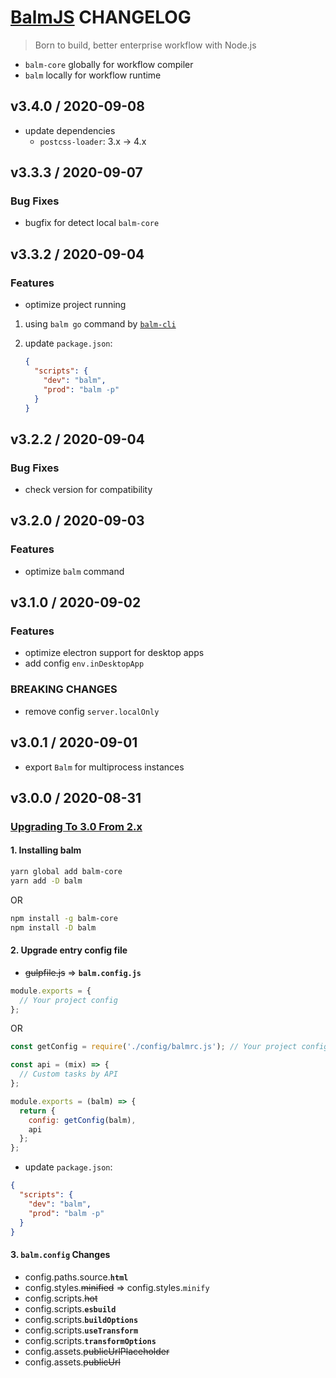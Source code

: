 # [BalmJS](https://balm.js.org) CHANGELOG

> Born to build, better enterprise workflow with Node.js

- `balm-core` globally for workflow compiler
- `balm` locally for workflow runtime

## v3.4.0 / 2020-09-08

- update dependencies
  - `postcss-loader`: 3.x -> 4.x

## v3.3.3 / 2020-09-07

### Bug Fixes

- bugfix for detect local `balm-core`

## v3.3.2 / 2020-09-04

### Features

- optimize project running

1. using `balm go` command by [`balm-cli`](https://github.com/balmjs/balm-cli)
2. update `package.json`:

   ```json
   {
     "scripts": {
       "dev": "balm",
       "prod": "balm -p"
     }
   }
   ```

## v3.2.2 / 2020-09-04

### Bug Fixes

- check version for compatibility

## v3.2.0 / 2020-09-03

### Features

- optimize `balm` command

## v3.1.0 / 2020-09-02

### Features

- optimize electron support for desktop apps
- add config `env.inDesktopApp`

### BREAKING CHANGES

- remove config `server.localOnly`

## v3.0.1 / 2020-09-01

- export `Balm` for multiprocess instances

## v3.0.0 / 2020-08-31

### [Upgrading To 3.0 From 2.x](https://balm.js.org/docs/guide/upgrade/upgrade-3.0.html)

#### 1. Installing balm

```sh
yarn global add balm-core
yarn add -D balm
```

OR

```sh
npm install -g balm-core
npm install -D balm
```

#### 2. Upgrade entry config file

- <del>gulpfile.js</del> => **`balm.config.js`**

```js
module.exports = {
  // Your project config
};
```

OR

```js
const getConfig = require('./config/balmrc.js'); // Your project config

const api = (mix) => {
  // Custom tasks by API
};

module.exports = (balm) => {
  return {
    config: getConfig(balm),
    api
  };
};
```

- update `package.json`:

```json
{
  "scripts": {
    "dev": "balm",
    "prod": "balm -p"
  }
}
```

#### 3. `balm.config` Changes

- config.paths.source.**`html`**
- config.styles.<del>minified</del> => config.styles.`minify`
- config.scripts.<del>hot</del>
- config.scripts.**`esbuild`**
- config.scripts.**`buildOptions`**
- config.scripts.**`useTransform`**
- config.scripts.**`transformOptions`**
- config.assets.<del>publicUrlPlaceholder</del>
- config.assets.<del>publicUrl</del>
